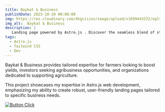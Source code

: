 ```yaml
---
title: Baykat & Business
publishDate: 2023-10-20 00:00:00
img: https://res.cloudinary.com/dkgciiiov/image/upload/v1699443232/eglvpjzhgvkv57temvqr.png
img_alt:  Baykat & Business
description: |
   Landing page powered by Astro.js . Discover the seamless blend of stunning visuals and cutting-edge technology that brings the universe to your fingertips.
tags:
  - Astro.js
  - Tailwind CSS
  - Dev
---
```


Baykat & Business provides tailored expertise for farmers looking to boost yields, investors seeking agribusiness opportunities, and organizations dedicated to supporting agriculture.

This project showcases my expertise in Astro.js web development, emphasizing my ability to create robust, user-friendly landing pages tailored to specific business needs.

[![Button Click]][Link]

[Button Click]: https://img.shields.io/badge/CLICK_TO_EXPLORE!-37a779?style=for-the-badge&color=gray 
[Link]: https://baykatb.netlify.app 'Link with example title.'

